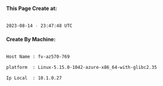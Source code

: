 
   
#### This Page Create at:

```bash

2023-08-14 - 23:47:48 UTC

```

#### Create By Machine:

```bash

Host Name : fv-az570-769

platform  : Linux-5.15.0-1042-azure-x86_64-with-glibc2.35

Ip Local  : 10.1.0.27

```

